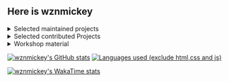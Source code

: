 ## Here is wznmickey


<details>
<summary>Selected maintained projects</summary>

[![canvas_syncer](https://github-readme-stats.vercel.app/api/pin/?username=wznmickey&repo=canvas_syncer)]([https://github.com/anuraghazra/github-readme-stats](https://github.com/wznmickey/canvas_syncer))
[![JI_Lab_Report_typst_template](https://github-readme-stats.vercel.app/api/pin/?username=wznmickey&repo=JI_Lab_Report_typst_template)]([https://github.com/anuraghazra/github-readme-stats](https://github.com/wznmickey/JI_Lab_Report_typst_template))
[![elm-for](https://github-readme-stats.vercel.app/api/pin/?username=wznmickey&repo=elm-for)]([https://github.com/anuraghazra/github-readme-stats](https://github.com/wznmickey/elm-for))
[![GetCanvasCourseCode](https://github-readme-stats.vercel.app/api/pin/?username=wznmickey&repo=GetCanvasCourseCode)]([https://github.com/anuraghazra/github-readme-stats](https://github.com/wznmickey/GetCanvasCourseCode))

</details>
<details>
<summary>Selected contributed Projects</summary>
  
[![Canvas-Syncer](https://github-readme-stats.vercel.app/api/pin/?username=BoYanZh&repo=Canvas-Syncer)]([https://github.com/anuraghazra/github-readme-stats](https://github.com/BoYanZh/Canvas-Syncer))
[![typst](https://github-readme-stats.vercel.app/api/pin/?username=typst&repo=typst)]([https://github.com/anuraghazra/github-readme-stats](https://github.com/typst/typst))
[![Joint-Teapot](https://github-readme-stats.vercel.app/api/pin/?username=BoYanZh&repo=Joint-Teapot)]([https://github.com/anuraghazra/github-readme-stats]([https://github.com/typst/typst](https://github.com/BoYanZh/Joint-Teapot)))
[![touying](https://github-readme-stats.vercel.app/api/pin/?username=touying-typ&repo=touying)]([https://github.com/anuraghazra/github-readme-stats]([https://github.com/typst/typst](https://github.com/touying-typ/touying)))

</details>
<details>
<summary>Workshop material</summary>
  
[![linuxParty](https://github-readme-stats.vercel.app/api/pin/?username=wznmickey&repo=linuxParty)]([https://github.com/anuraghazra/github-readme-stats](https://github.com/wznmickey/linuxParty))
[![typst_workshop](https://github-readme-stats.vercel.app/api/pin/?username=wznmickey&repo=typst_workshop)]([https://github.com/anuraghazra/github-readme-stats](https://github.com/wznmickey/typst_workshop))

</details>

[![wznmickey's GitHub stats](https://github-readme-stats-wznmickey.vercel.app/api?username=wznmickey&count_private=true&include_all_commits=true)](https://github.com/anuraghazra/github-readme-stats)
[![Languages used (exclude html,css and js)](https://github-readme-stats-wznmickey.vercel.app/api/top-langs/?username=wznmickey&layout=compact&count_private=true&hide=css,html,javascript&langs_count=20)](https://github.com/anuraghazra/github-readme-stats)

[![wznmickey's WakaTime stats](https://github-readme-stats-wznmickey.vercel.app/api/wakatime?username=wznmickey&langs_count=20)](https://github.com/anuraghazra/github-readme-stats)
